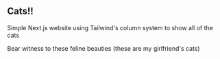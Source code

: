 ## Cats!!
Simple Next.js website using Tailwind's column system to show all of the cats

Bear witness to these feline beauties
 (these are my girlfriend's cats)
